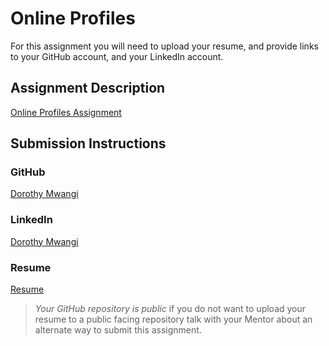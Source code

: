 # Online Profiles
For this assignment you will need to upload your resume, and provide links to your GitHub account, and your LinkedIn account.

## Assignment Description
[Online Profiles Assignment](https://education.launchcode.org/liftoff/assignments/online-profiles/)

## Submission Instructions
 
### GitHub
[Dorothy Mwangi](https://github.com/dorothymwangi)
 
### LinkedIn
[Dorothy Mwangi](https://www.linkedin.com/in/dorothy-mwangi-83bba66/)

### Resume
[Resume](https://github.com/dorothymwangi/liftoff-assignments/blob/master/Resume.pdf)

> *Your GitHub repository is public* if you do not want to upload your resume to a public facing repository talk with your Mentor about an alternate way to submit this assignment.
